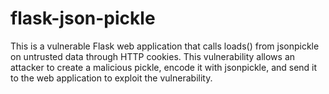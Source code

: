 # flask-json-pickle
This is a vulnerable Flask web application that calls loads() from jsonpickle on untrusted data through HTTP cookies.  This vulnerability allows an attacker to create a malicious pickle, encode it with jsonpickle, and send it to the web application to exploit the vulnerability.
